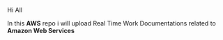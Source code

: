 Hi All

In this **AWS** repo i will upload Real Time Work Documentations related to **Amazon Web Services**
